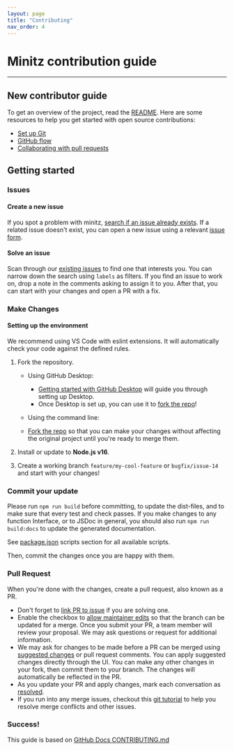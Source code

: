 ```yaml
---
layout: page
title: "Contributing"
nav_order: 4
---
```


# Minitz contribution guide

---

## New contributor guide

To get an overview of the project, read the [README](https://github.com/hexagon/minitz). Here are some resources to help you get started with open source contributions:

-   [Set up Git](https://docs.github.com/en/get-started/quickstart/set-up-git)
-   [GitHub flow](https://docs.github.com/en/get-started/quickstart/github-flow)
-   [Collaborating with pull requests](https://docs.github.com/en/github/collaborating-with-pull-requests)

## Getting started

### Issues

#### Create a new issue

If you spot a problem with minitz, [search if an issue already exists](https://docs.github.com/en/github/searching-for-information-on-github/searching-on-github/searching-issues-and-pull-requests#search-by-the-title-body-or-comments). If a related issue doesn't exist, you can open a new issue using a relevant [issue form](https://github.com/hexagon/minitz/issues/new/choose).

#### Solve an issue

Scan through our [existing issues](https://github.com/hexagon/minitz/issues) to find one that interests you. You can narrow down the search using `labels` as filters. If you find an issue to work on, drop a note in the comments asking to assign it to you. After that, you can start with your changes and open a PR with a fix.

### Make Changes

#### Setting up the environment

We recommend using VS Code with eslint extensions. It will automatically check your code against the defined rules.

1.  Fork the repository.
    -   Using GitHub Desktop:
        -   [Getting started with GitHub Desktop](https://docs.github.com/en/desktop/installing-and-configuring-github-desktop/getting-started-with-github-desktop) will guide you through setting up Desktop.
         -   Once Desktop is set up, you can use it to [fork the repo](https://docs.github.com/en/desktop/contributing-and-collaborating-using-github-desktop/cloning-and-forking-repositories-from-github-desktop)!

    -   Using the command line:
    -   [Fork the repo](https://docs.github.com/en/github/getting-started-with-github/fork-a-repo#fork-an-example-repository) so that you can make your changes without affecting the original project until you're ready to merge them.

3.   Install or update to **Node.js v16**.

3.   Create a working branch ```feature/my-cool-feature``` or ```bugfix/issue-14``` and start with your changes!

### Commit your update

Please run ```npm run build``` before committing, to update the dist-files, and to make sure that every test and check passes. If you make changes to any function Interface, or to JSDoc in general, you should also run ```npm run build:docs``` to update the generated documentation.

See [package.json](/package.json) scripts section for all available scripts.

Then, commit the changes once you are happy with them.

### Pull Request

When you're done with the changes, create a pull request, also known as a PR.
-   Don't forget to [link PR to issue](https://docs.github.com/en/issues/tracking-your-work-with-issues/linking-a-pull-request-to-an-issue) if you are solving one.
-   Enable the checkbox to [allow maintainer edits](https://docs.github.com/en/github/collaborating-with-issues-and-pull-requests/allowing-changes-to-a-pull-request-branch-created-from-a-fork) so that the branch can be updated for a merge.
Once you submit your PR, a team member will review your proposal. We may ask questions or request for additional information.
-   We may ask for changes to be made before a PR can be merged using [suggested changes](https://docs.github.com/en/github/collaborating-with-issues-and-pull-requests/incorporating-feedback-in-your-pull-request) or pull request comments. You can apply suggested changes directly through the UI. You can make any other changes in your fork, then commit them to your branch.  The changes will automatically be reflected in the PR.
-   As you update your PR and apply changes, mark each conversation as [resolved](https://docs.github.com/en/github/collaborating-with-issues-and-pull-requests/commenting-on-a-pull-request#resolving-conversations).
-   If you run into any merge issues, checkout this [git tutorial](https://lab.github.com/githubtraining/managing-merge-conflicts) to help you resolve merge conflicts and other issues.

### Success!

This guide is based on [GitHub Docs CONTRIBUTING.md](https://github.com/github/docs/blob/main/CONTRIBUTING.md)
